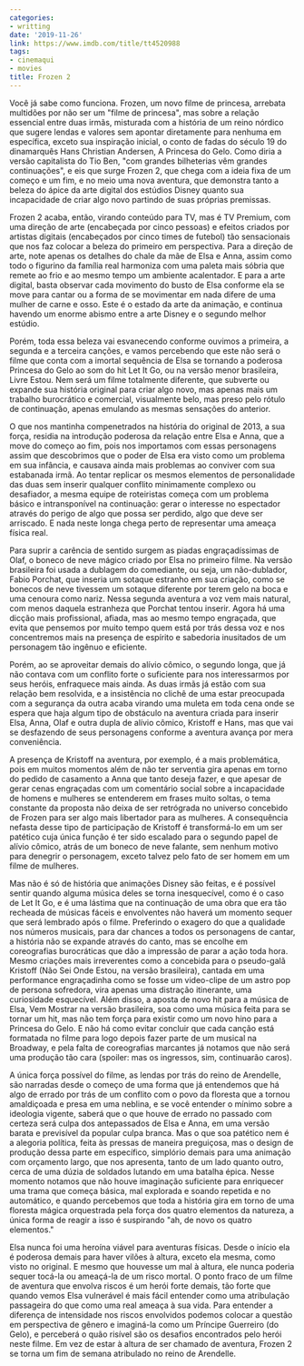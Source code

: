 ```yaml
---
categories:
- writting
date: '2019-11-26'
link: https://www.imdb.com/title/tt4520988
tags:
- cinemaqui
- movies
title: Frozen 2
---
```


Você já sabe como funciona. Frozen, um novo filme de princesa, arrebata multidões por não ser um "filme de princesa", mas sobre a relação essencial entre duas irmãs, misturada com a história de um reino nórdico que sugere lendas e valores sem apontar diretamente para nenhuma em específica, exceto sua inspiração inicial, o conto de fadas do século 19 do dinamarquês Hans Christian Andersen, A Princesa do Gelo. Como diria a versão capitalista do Tio Ben, "com grandes bilheterias vêm grandes continuações", e eis que surge Frozen 2, que chega com a ideia fixa de um começo e um fim, e no meio uma nova aventura, que demonstra tanto a beleza do ápice da arte digital dos estúdios Disney quanto sua incapacidade de criar algo novo partindo de suas próprias premissas.

Frozen 2 acaba, então, virando conteúdo para TV, mas é TV Premium, com uma direção de arte (encabeçada por cinco pessoas) e efeitos criados por artistas digitais (encabeçados por cinco times de futebol) tão sensacionais que nos faz colocar a beleza do primeiro em perspectiva. Para a direção de arte, note apenas os detalhes do chale da mãe de Elsa e Anna, assim como todo o figurino da família real harmoniza com uma paleta mais sóbria que remete ao frio e ao mesmo tempo um ambiente acalentador. E para a arte digital, basta observar cada movimento do busto de Elsa conforme ela se move para cantar ou a forma de se movimentar em nada difere de uma mulher de carne e osso. Este é o estado da arte da animação, e continua havendo um enorme abismo entre a arte Disney e o segundo melhor estúdio.

Porém, toda essa beleza vai esvanecendo conforme ouvimos a primeira, a segunda e a terceira canções, e vamos percebendo que este não será o filme que conta com a imortal sequência de Elsa se tornando a poderosa Princesa do Gelo ao som do hit Let It Go, ou na versão menor brasileira, Livre Estou. Nem será um filme totalmente diferente, que subverte ou expande sua história original para criar algo novo, mas apenas mais um trabalho burocrático e comercial, visualmente belo, mas preso pelo rótulo de continuação, apenas emulando as mesmas sensações do anterior.

O que nos mantinha compenetrados na história do original de 2013, a sua força, residia na introdução poderosa da relação entre Elsa e Anna, que a move do começo ao fim, pois nos importamos com essas personagens assim que descobrimos que o poder de Elsa era visto como um problema em sua infância, e causava ainda mais problemas ao conviver com sua estabanada irmã. Ao tentar replicar os mesmos elementos de personalidade das duas sem inserir qualquer conflito minimamente complexo ou desafiador, a mesma equipe de roteiristas começa com um problema básico e intransponível na continuação: gerar o interesse no espectador através do perigo de algo que possa ser perdido, algo que deve ser arriscado. E nada neste longa chega perto de representar uma ameaça física real.

Para suprir a carência de sentido surgem as piadas engraçadíssimas de Olaf, o boneco de neve mágico criado por Elsa no primeiro filme. Na versão brasileira foi usada a dublagem do comediante, ou seja, um não-dublador, Fabio Porchat, que inseria um sotaque estranho em sua criação, como se bonecos de neve tivessem um sotaque diferente por terem gelo na boca e uma cenoura como nariz. Nessa segunda aventura a voz vem mais natural, com menos daquela estranheza que Porchat tentou inserir. Agora há uma dicção mais profissional, afiada, mas ao mesmo tempo engraçada, que evita que pensemos por muito tempo quem está por trás dessa voz e nos concentremos mais na presença de espírito e sabedoria inusitados de um personagem tão ingênuo e eficiente.

Porém, ao se aproveitar demais do alívio cômico, o segundo longa, que já não contava com um conflito forte o suficiente para nos interessarmos por seus heróis, enfraquece mais ainda. As duas irmãs já estão com sua relação bem resolvida, e a insistência no clichê de uma estar preocupada com a segurança da outra acaba virando uma muleta em toda cena onde se espera que haja algum tipo de obstáculo na aventura criada para inserir Elsa, Anna, Olaf e outra dupla de alívio cômico, Kristoff e Hans, mas que vai se desfazendo de seus personagens conforme a aventura avança por mera conveniência.

A presença de Kristoff na aventura, por exemplo, é a mais problemática, pois em muitos momentos além de não ter serventia gira apenas em torno do pedido de casamento a Anna que tanto deseja fazer, e que apesar de gerar cenas engraçadas com um comentário social sobre a incapacidade de homens e mulheres se entenderem em frases muito soltas, o tema constante da proposta não deixa de ser retrógrada no universo concebido de Frozen para ser algo mais libertador para as mulheres. A consequência nefasta desse tipo de participação de Kristoff é transformá-lo em um ser patético cuja única função é ter sido escalado para o segundo papel de alívio cômico, atrás de um boneco de neve falante, sem nenhum motivo para denegrir o personagem, exceto talvez pelo fato de ser homem em um filme de mulheres.

Mas não é só de história que animações Disney são feitas, e é possível sentir quando alguma música deles se torna inesquecível, como é o caso de Let It Go, e é uma lástima que na continuação de uma obra que era tão recheada de músicas fáceis e envolventes não haverá um momento sequer que será lembrado após o filme. Preferindo o exagero do que a qualidade nos números musicais, para dar chances a todos os personagens de cantar, a história não se expande através do canto, mas se encolhe em coreografias burocráticas que dão a impressão de parar a ação toda hora. Mesmo criações mais irreverentes como a concebida para o pseudo-galã Kristoff (Não Sei Onde Estou, na versão brasileira), cantada em uma performance engraçadinha como se fosse um video-clipe de um astro pop de persona sofredora, vira apenas uma distração itinerante, uma curiosidade esquecível. Além disso, a aposta de novo hit para a música de Elsa, Vem Mostrar na versão brasileira, soa como uma música feita para se tornar um hit, mas não tem força para existir como um novo hino para a Princesa do Gelo. E não há como evitar concluir que cada canção está formatada no filme para logo depois fazer parte de um musical na Broadway, e pela falta de coreografias marcantes já notamos que não será uma produção tão cara (spoiler: mas os ingressos, sim, continuarão caros).

A única força possível do filme, as lendas por trás do reino de Arendelle, são narradas desde o começo de uma forma que já entendemos que há algo de errado por trás de um conflito com o povo da floresta que a tornou amaldiçoada e presa em uma neblina, e se você entender o mínimo sobre a ideologia vigente, saberá que o que houve de errado no passado com certeza será culpa dos antepassados de Elsa e Anna, em uma versão barata e previsível da popular culpa branca. Mas o que soa patético nem é a alegoria política, feita às pressas de maneira preguiçosa, mas o design de produção dessa parte em específico, simplório demais para uma animação com orçamento largo, que nos apresenta, tanto de um lado quanto outro, cerca de uma dúzia de soldados lutando em uma batalha épica. Nesse momento notamos que não houve imaginação suficiente para enriquecer uma trama que começa básica, mal explorada e soando repetida e no automático, e quando percebemos que toda a história gira em torno de uma floresta mágica orquestrada pela força dos quatro elementos da natureza, a única forma de reagir a isso é suspirando "ah, de novo os quatro elementos."

Elsa nunca foi uma heroína viável para aventuras físicas. Desde o início ela é poderosa demais para haver vilões à altura, exceto ela mesma, como visto no original. E mesmo que houvesse um mal à altura, ele nunca poderia sequer tocá-la ou ameaçá-la de um risco mortal. O ponto fraco de um filme de aventura que envolva riscos é um herói forte demais, tão forte que quando vemos Elsa vulnerável é mais fácil entender como uma atribulação passageira do que como uma real ameaça à sua vida. Para entender a diferença de intensidade nos riscos envolvidos podemos colocar a questão em perspectiva de gênero e imaginá-la como um Príncipe Guerreiro (do Gelo), e perceberá o quão risível são os desafios encontrados pelo herói neste filme. Em vez de estar à altura de ser chamado de aventura, Frozen 2 se torna um fim de semana atribulado no reino de Arendelle.